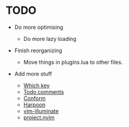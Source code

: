# TODO

- Do more optimising
    - Do more lazy loading

- Finish reorganizing
    - Move things in plugins.lua to other files.

- Add more stuff
    - [Which key](https://github.com/folke/which-key.nvim)
    - [Todo comments](https://github.com/folke/todo-comments.nvim)
    - [Conform](https://github.com/stevearc/conform.nvim)
    - [Harpoon](https://github.com/ThePrimeagen/harpoon)
    - [vim-illuminate](https://github.com/RRethy/vim-illuminate)
    - [project.nvim](https://github.com/ahmedkhalf/project.nvim)
